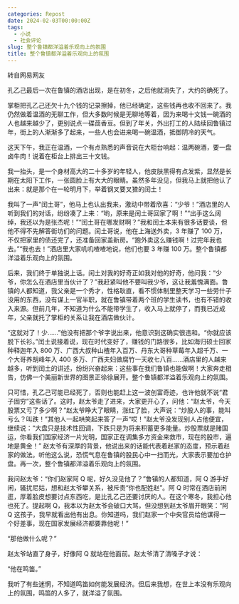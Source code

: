 ```yaml
---
categories: Repost
date: 2024-02-03T00:00:00Z
tags:
  - 小说
  - 社会评论
slug: 整个鲁镇都洋溢着乐观向上的氛围
title: 整个鲁镇都洋溢着乐观向上的氛围
---
```


转自网易网友

孔乙己最后一次在鲁镇的酒店出现，是在初冬，之后他就消失了，大约的确死了。

掌柜把孔乙己还欠十九个钱的记录擦掉，他已经确定，这些钱再也收不回来了。我仍然做着温酒的无聊工作，但大多数时候是无聊地等着，因为来喝十文钱一碗酒的人也越来越少了，更别说点一碟茴香豆。但到了年关，外出打工的人陆续回鲁镇过年，街上的人渐渐多了起来，一些人也会进来喝一碗温酒，抵御阴冷的天气。

这天下午，我正在温酒，一个有点熟悉的声音说在大柜台响起：温两碗酒，要一盘卤牛肉！说着在柜台上排出三十文钱。

我一抬头，是一个身材高大的二十多岁的年轻人，他皮肤黑得有点发紫，显然是长期在太阳下工作，一张圆脸上有大大的眼睛。虽然多年没见，但我马上就把他认了出来：就是那个在一轮明月下，举着钢叉要叉猹的闰土！

我叫了一声“闰土哥”，他马上也认出我来，激动中带着欣喜：“少爷！”酒店里的人听到我们的对话，纷纷凑了上来：“哟，原来是闰土哥回家了啊！”“出手这么阔绰，我还以为是张杰呢！”“闰土哥在哪发财啊？”我和闰土本来有很多话要谈，但他不得不先解答街坊们的问题。闰土哥说，他在上海送外卖，3 年赚了 100 万，不仅把家里的债还完了，还准备回家盖新房。“跑外卖这么赚钱啊！过完年我也去。”“我也去！”酒店里大家叽叽喳喳地说，他们也要 3 年赚 100 万。整个鲁镇都洋溢着乐观向上的氛围。

后来，我们终于单独说上话。闰土对我的好奇正如我对他的好奇，他问我：“少爷，你怎么在酒店里当伙计了？”我赶紧叫他不要叫我少爷，这让我羞愧满面。鲁镇的人都知道，我父亲是一个秀才，性格耿直，看不惯体制里整天学习一些劳什子没用的东西，没有谋上一官半职，就在鲁镇带着两个班的学生读书，也有不错的收入来源。但前几年，不知道为什么不能带学生了，收入马上就停了，而我已近成年，父亲就托了掌柜的关系让我在酒店做伙计。

“这就对了！少……”他没有把那个爷字说出来，他意识到这确实很违和。“你就应该脱下长衫。”闰土说接着说，现在时代变好了，赚钱的门路很多，比如海归硕士回家种释迦年入 800 万、广西大叔种山楂年入百万、丹东大哥种草莓年入超千万、一个大哥养胡峰年入 400 多万、广西夫妇做腐竹一天收七八百……酒店里的人越来越多，听到闰土的讲述，纷纷兴奋起来：这些事在我们鲁镇也能做啊！大家奔走相告，仿佛一个美丽新世界的图景正徐徐展开。整个鲁镇都洋溢着乐观向上的氛围。

只可惜，孔乙己可能已经死了，否则也能赶上这一波创富奇迹，也许他就不说“君子固穷”这些话了。这时，赵太爷走了进来，大家更开心了，问他：“赵太爷，今天股票又亏了多少啊？”赵太爷睁大了眼睛，涨红了脸，大声说：“炒股人的事，能叫亏么？叫跌！”其他人一起哄笑起来答了一声“哎！”赵太爷没发现别人占他便宜，继续说：“大盘只是技术性回调，下跌只是为将来积蓄更多能量。炒股票就是赌国运，你看我们国家经济一片光明，国家正在调集多方资金来救市，现在的股市，遍地是黄金！” 赵太爷有深厚的背景，他说出来的话能代表着赵家的态度，预示着赵家的做法。听他这么说，恐慌气息在鲁镇的股民心中一扫而光，大家表示要加仓护盘。再一次，整个鲁镇都洋溢着乐观向上的氛围。

我问赵太爷：“你们赵家阿 Q 呢，好久没见他了？”鲁镇的人都知道，阿 Q 游手好闲，骚扰尼姑，想和赵太爷攀关系，被斥责“你也配姓赵”。阿 Q 时常在酒店前闲逛，厚着脸皮想要讨点东西吃，是比孔乙己还要讨厌的人。在这个寒冬，我担心他也死了。提起啊 Q，我本以为赵太爷会破口大骂，但没想到赵太爷眉开眼笑：“阿 Q 这孩子，我早就看出他有出息。你知道吗，我们赵家一个中央官员给他谋得一个好差事，现在国家发展经济都要靠他呢！”

“那他做什么呢？”

赵太爷站直了身子，好像阿 Q 就站在他面前。赵太爷清了清嗓子才说：

“他在鸣笛。”

我听了有些迷惘，不知道鸣笛如何能发展经济。但后来我想，在世上本没有乐观向上的氛围，鸣笛的人多了，就洋溢了氛围。
